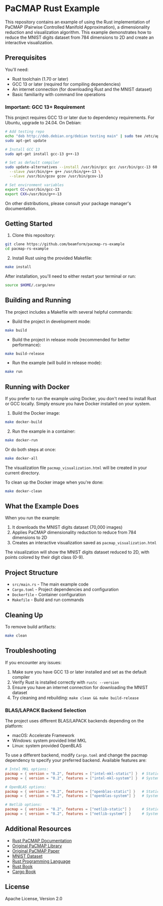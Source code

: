 # PaCMAP Rust Example

This repository contains an example of using the Rust implementation of PaCMAP (Pairwise Controlled Manifold
Approximation), a dimensionality reduction and visualization algorithm. This example demonstrates how to reduce the
MNIST digits dataset from 784 dimensions to 2D and create an interactive visualization.

## Prerequisites

You'll need:

- Rust toolchain (1.70 or later)
- GCC 13 or later (required for compiling dependencies)
- An internet connection (for downloading Rust and the MNIST dataset)
- Basic familiarity with command line operations

### Important: GCC 13+ Requirement

This project requires GCC 13 or later due to dependency requirements. For Ubuntu, upgrade to 24.04. On Debian:

```bash
# Add testing repo
echo "deb http://deb.debian.org/debian testing main" | sudo tee /etc/apt/sources.list.d/testing.list
sudo apt-get update

# Install GCC 13
sudo apt-get install gcc-13 g++-13

# Set as default compiler
sudo update-alternatives --install /usr/bin/gcc gcc /usr/bin/gcc-13 60 \
  --slave /usr/bin/g++ g++ /usr/bin/g++-13 \
  --slave /usr/bin/gcov gcov /usr/bin/gcov-13

# Set environment variables
export CC=/usr/bin/gcc-13
export CXX=/usr/bin/g++-13
```

On other distributions, please consult your package manager's documentation.

## Getting Started

1. Clone this repository:

```bash
git clone https://github.com/beamform/pacmap-rs-example
cd pacmap-rs-example
```

2. Install Rust using the provided Makefile:

```bash
make install
```

After installation, you'll need to either restart your terminal or run:

```bash
source $HOME/.cargo/env
```

## Building and Running

The project includes a Makefile with several helpful commands:

- Build the project in development mode:

```bash
make build
```

- Build the project in release mode (recommended for better performance):

```bash
make build-release
```

- Run the example (will build in release mode):

```bash
make run
```

## Running with Docker

If you prefer to run the example using Docker, you don't need to install Rust or GCC locally. Simply ensure you have
Docker
installed on your system.

1. Build the Docker image:

```bash
make docker-build
```

2. Run the example in a container:

```bash
make docker-run
```

Or do both steps at once:

```bash
make docker-all
```

The visualization file `pacmap_visualization.html` will be created in your current directory.

To clean up the Docker image when you're done:

```bash
make docker-clean
```

## What the Example Does

When you run the example:

1. It downloads the MNIST digits dataset (70,000 images)
2. Applies PaCMAP dimensionality reduction to reduce from 784 dimensions to 2D
3. Creates an interactive visualization saved as `pacmap_visualization.html`

The visualization will show the MNIST digits dataset reduced to 2D, with points colored by their digit class (0-9).

## Project Structure

- `src/main.rs` - The main example code
- `Cargo.toml` - Project dependencies and configuration
- `Dockerfile` - Container configuration
- `Makefile` - Build and run commands

## Cleaning Up

To remove build artifacts:

```bash
make clean
```

## Troubleshooting

If you encounter any issues:

1. Make sure you have GCC 13 or later installed and set as the default compiler
2. Verify Rust is installed correctly with `rustc --version`
3. Ensure you have an internet connection for downloading the MNIST dataset
4. Try cleaning and rebuilding: `make clean && make build-release`

### BLAS/LAPACK Backend Selection

The project uses different BLAS/LAPACK backends depending on the platform:

- macOS: Accelerate Framework
- Windows: system provided Intel MKL
- Linux: system provided OpenBLAS

To use a different backend, modify `Cargo.toml` and change the pacmap dependency to specify your preferred backend.
Available features are:

```toml
# Intel MKL options:
pacmap = { version = "0.2", features = ["intel-mkl-static"] }  # Statically linked
pacmap = { version = "0.2", features = ["intel-mkl-system"] }  # System provided

# OpenBLAS options:
pacmap = { version = "0.2", features = ["openblas-static"] }   # Statically linked
pacmap = { version = "0.2", features = ["openblas-system"] }   # System provided

# Netlib options:
pacmap = { version = "0.2", features = ["netlib-static"] }     # Statically linked
pacmap = { version = "0.2", features = ["netlib-system"] }     # System provided
```

## Additional Resources

- [Rust PaCMAP Documentation](https://docs.rs/pacmap)
- [Original PaCMAP Library](https://github.com/YingfanWang/PaCMAP)
- [Original PaCMAP Paper](https://jmlr.org/papers/v22/20-1061.html)
- [MNIST Dataset](http://yann.lecun.com/exdb/mnist/)
- [Rust Programming Language](https://www.rust-lang.org/)
- [Rust Book](https://rust-book.cs.brown.edu/title-page.html)
- [Cargo Book](https://doc.rust-lang.org/cargo/)

## License

Apache License, Version 2.0

